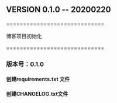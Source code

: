 ## VERSION 0.1.0 -- 20200220
=============================

博客项目初始化

=============================
### 版本号：0.1.0
####  创建requirements.txt 文件
####  创建CHANGELOG.txt文件


